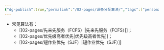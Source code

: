 ```yaml
---
{"dg-publish":true,"permalink":"/02-pages/设备分配算法/","tags":["personal/blog","os"]}
---
```


- 常见算法有：
	- [[02-pages/先来先服务（FCFS）\|先来先服务（FCFS）]]；
	- [[02-pages/优先级高者优先\|优先级高者优先]]；
	- [[02-pages/短作业优先（SJF）\|短作业优先（SJF）]]